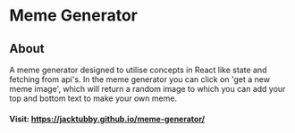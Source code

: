 # Meme Generator

## About

A meme generator designed to utilise concepts in React like state and fetching from api's. In the meme generator you can click on 'get a new meme image',
which will return a random image to which you can add your top and bottom text to make your own meme.

#### Visit: https://jacktubby.github.io/meme-generator/
